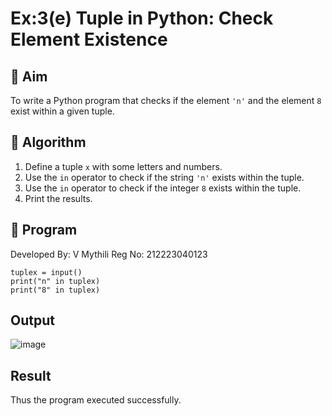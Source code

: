 # Ex:3(e) Tuple in Python: Check Element Existence

## 🎯 Aim
To write a Python program that checks if the element `'n'` and the element `8` exist within a given tuple.

## 🧠 Algorithm
1. Define a tuple `x` with some letters and numbers.
2. Use the `in` operator to check if the string `'n'` exists within the tuple.
3. Use the `in` operator to check if the integer `8` exists within the tuple.
4. Print the results.

## 🧾 Program
Developed By: V Mythili
Reg No: 212223040123

```  
tuplex = input()
print("n" in tuplex)
print("8" in tuplex)
```

## Output

![image](https://github.com/user-attachments/assets/8e99426d-d24d-4692-a30f-780455a80e2e)

## Result

Thus the program executed successfully.
